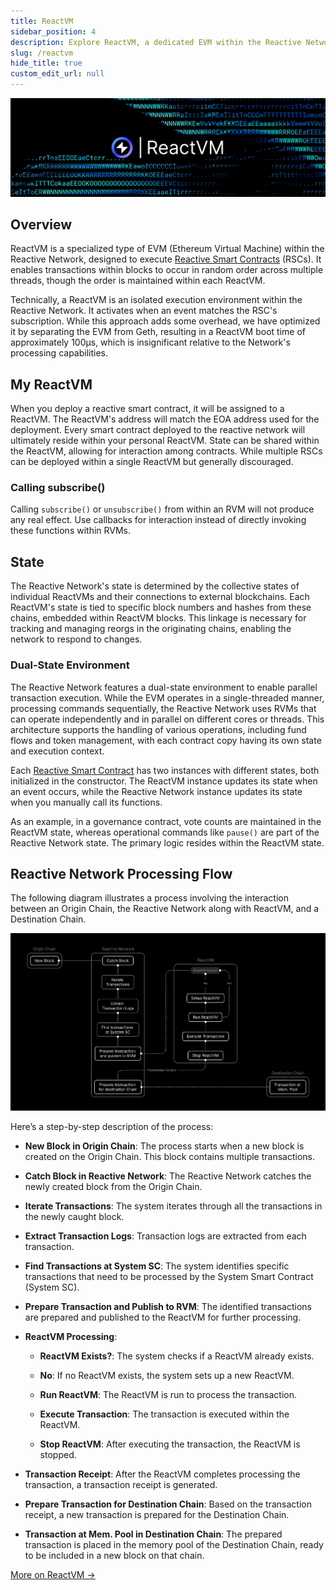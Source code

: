 ```yaml
---
title: ReactVM
sidebar_position: 4
description: Explore ReactVM, a dedicated EVM within the Reactive Network for executing Reactive Smart Contracts. It enables random transactions while maintaining order, serving as a sandbox for contract deployment.
slug: /reactvm
hide_title: true
custom_edit_url: null
---
```


![ReactVM Image](./img/rvm.jpg)

## Overview

ReactVM is a specialized type of EVM (Ethereum Virtual Machine) within the Reactive Network, designed to execute [Reactive Smart Contracts](./reactive-smart-contracts.md) (RSCs). It enables transactions within blocks to occur in random order across multiple threads, though the order is maintained within each ReactVM.

Technically, a ReactVM is an isolated execution environment within the Reactive Network. It activates when an event matches the RSC's subscription. While this approach adds some overhead, we have optimized it by separating the EVM from Geth, resulting in a ReactVM boot time of approximately 100μs, which is insignificant relative to the Network's processing capabilities.

## My ReactVM

When you deploy a reactive smart contract, it will be assigned to a ReactVM. The ReactVM's address will match the EOA address used for the deployment. Every smart contract deployed to the reactive network will ultimately reside within your personal ReactVM. State can be shared within the ReactVM, allowing for interaction among contracts. While multiple RSCs can be deployed within a single ReactVM but generally discouraged.

### Calling subscribe()

Calling `subscribe()` or `unsubscribe()` from within an RVM will not produce any real effect. Use callbacks for interaction instead of directly invoking these functions within RVMs.

## State

The Reactive Network's state is determined by the collective states of individual ReactVMs and their connections to external blockchains. Each ReactVM's state is tied to specific block numbers and hashes from these chains, embedded within ReactVM blocks. This linkage is necessary for tracking and managing reorgs in the originating chains, enabling the network to respond to changes.

### Dual-State Environment

The Reactive Network features a dual-state environment to enable parallel transaction execution. While the EVM operates in a single-threaded manner, processing commands sequentially, the Reactive Network uses RVMs that can operate independently and in parallel on different cores or threads. This architecture supports the handling of various operations, including fund flows and token management, with each contract copy having its own state and execution context.

Each [Reactive Smart Contract](./reactive-smart-contracts.md) has two instances with different states, both initialized in the constructor. The ReactVM instance updates its state when an event occurs, while the Reactive Network instance updates its state when you manually call its functions.

As an example, in a governance contract, vote counts are maintained in the ReactVM state, whereas operational commands like `pause()` are part of the Reactive Network state. The primary logic resides within the ReactVM state.

## Reactive Network Processing Flow

The following diagram illustrates a process involving the interaction between an Origin Chain, the Reactive Network along with ReactVM, and a Destination Chain.

![Reactive Network Lifecycle](./img/global-processing-flow.png)

Here’s a step-by-step description of the process:

- **New Block in Origin Chain**: The process starts when a new block is created on the Origin Chain. This block contains multiple transactions.

- **Catch Block in Reactive Network**: The Reactive Network catches the newly created block from the Origin Chain.

- **Iterate Transactions**: The system iterates through all the transactions in the newly caught block.

- **Extract Transaction Logs**: Transaction logs are extracted from each transaction.

- **Find Transactions at System SC**: The system identifies specific transactions that need to be processed by the System Smart Contract (System SC).

- **Prepare Transaction and Publish to RVM**: The identified transactions are prepared and published to the ReactVM for further processing.

- **ReactVM Processing**:

    - **ReactVM Exists?**: The system checks if a ReactVM already exists.

    - **No**: If no ReactVM exists, the system sets up a new ReactVM.

    - **Run ReactVM**: The ReactVM is run to process the transaction.

    - **Execute Transaction**: The transaction is executed within the ReactVM.

    - **Stop ReactVM**: After executing the transaction, the ReactVM is stopped.

- **Transaction Receipt**: After the ReactVM completes processing the transaction, a transaction receipt is generated.

- **Prepare Transaction for Destination Chain**: Based on the transaction receipt, a new transaction is prepared for the Destination Chain.

- **Transaction at Mem. Pool in Destination Chain**: The prepared transaction is placed in the memory pool of the Destination Chain, ready to be included in a new block on that chain.

[More on ReactVM →](../education/module-1/react-vm.md)
